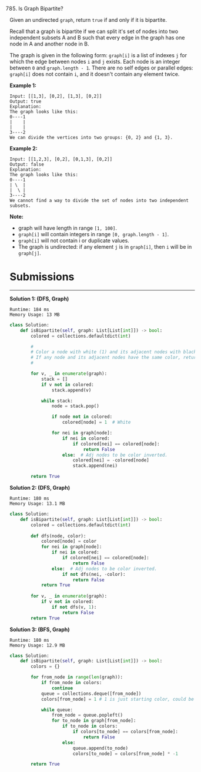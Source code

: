 785. Is Graph Bipartite?

Given an undirected `graph`, return `true` if and only if it is bipartite.

Recall that a graph is bipartite if we can split it's set of nodes into two independent subsets A and B such that every edge in the graph has one node in A and another node in B.

The graph is given in the following form: `graph[i]` is a list of indexes `j` for which the edge between nodes `i` and `j` exists.  Each node is an integer between `0` and `graph.length - 1`.  There are no self edges or parallel edges: `graph[i]` does not contain `i`, and it doesn't contain any element twice.

**Example 1:**
```
Input: [[1,3], [0,2], [1,3], [0,2]]
Output: true
Explanation: 
The graph looks like this:
0----1
|    |
|    |
3----2
We can divide the vertices into two groups: {0, 2} and {1, 3}.
```

**Example 2:**
```
Input: [[1,2,3], [0,2], [0,1,3], [0,2]]
Output: false
Explanation: 
The graph looks like this:
0----1
| \  |
|  \ |
3----2
We cannot find a way to divide the set of nodes into two independent subsets.
```

**Note:**

* graph will have length in range `[1, 100]`.
* `graph[i]` will contain integers in range `[0, graph.length - 1]`.
* `graph[i]` will not contain i or duplicate values.
* The graph is undirected: if any element `j` is in `graph[i]`, then `i` will be in `graph[j]`.

# Submissions
---
**Solution 1: (DFS, Graph)**
```
Runtime: 184 ms
Memory Usage: 13 MB
```
```python
class Solution:
    def isBipartite(self, graph: List[List[int]]) -> bool:
        colored = collections.defaultdict(int)

        #
        # Color a node with white (1) and its adjacent nodes with black (-1)
        # If any node and its adjacent nodes have the same color, return False
        #

        for v, _ in enumerate(graph):
            stack = []
            if v not in colored:
                stack.append(v)

            while stack:
                node = stack.pop()

                if node not in colored:
                    colored[node] = 1  # White

                for nei in graph[node]:
                    if nei in colored:
                        if colored[nei] == colored[node]:
                            return False
                    else:  # Adj nodes to be color inverted.
                        colored[nei] = -colored[node]  
                        stack.append(nei)

        return True
```

**Solution 2: (DFS, Graph)**
```
Runtime: 180 ms
Memory Usage: 13.1 MB
```
```python
class Solution:
    def isBipartite(self, graph: List[List[int]]) -> bool:
        colored = collections.defaultdict(int)
        
        def dfs(node, color):
            colored[node] = color
            for nei in graph[node]:
                if nei in colored:
                    if colored[nei] == colored[node]:
                        return False
                else:  # Adj nodes to be color inverted.
                    if not dfs(nei, -color):
                        return False
            return True
            
        for v, _ in enumerate(graph):
            if v not in colored:
                if not dfs(v, 1):
                    return False
        return True
```

**Solution 3: (BFS, Graph)**
```
Runtime: 180 ms
Memory Usage: 12.9 MB
```
```python
class Solution:
    def isBipartite(self, graph: List[List[int]]) -> bool:
        colors = {}

        for from_node in range(len(graph)):
            if from_node in colors:
                continue
            queue = collections.deque([from_node])
            colors[from_node] = 1 # 1 is just starting color, could be -1 also

            while queue:
                from_node = queue.popleft()
                for to_node in graph[from_node]:
                    if to_node in colors:
                        if colors[to_node] == colors[from_node]:
                            return False
                    else:
                        queue.append(to_node)
                        colors[to_node] = colors[from_node] * -1

        return True
```